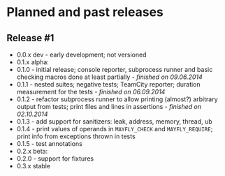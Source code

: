# Planned and past releases

## Release #1

* 0.0.x dev - early development; not versioned
* 0.1.x alpha:
 * 0.1.0 - initial release; console reporter, subprocess runner and basic checking macros done at least partially - *finished on 09.06.2014*
 * 0.1.1 - nested suites; negative tests; TeamCity reporter; duration measurement for the tests - *finished on 06.09.2014*
 * 0.1.2 - refactor subprocess runner to allow printing (almost?) arbitrary output from tests; print files and lines in assertions - *finished on 02.10.2014*
 * 0.1.3 - add support for sanitizers: leak, address, memory, thread, ub
 * 0.1.4 - print values of operands in `MAYFLY_CHECK` and `MAYFLY_REQUIRE`; print info from exceptions thrown in tests
 * 0.1.5 - test annotations
* 0.2.x beta:
 * 0.2.0 - support for fixtures
* 0.3.x stable
